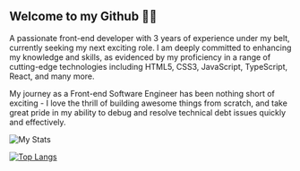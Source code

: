 ## Welcome to my Github 🤜🏼 

A passionate front-end developer with 3 years of experience under my belt, currently seeking my next exciting role. I am deeply committed to enhancing my knowledge and skills, as evidenced by my proficiency in a range of cutting-edge technologies including HTML5, CSS3, JavaScript, TypeScript, React, and many more.

My journey as a Front-end Software Engineer has been nothing short of exciting - I love the thrill of building awesome things from scratch, and take great pride in my ability to debug and resolve technical debt issues quickly and effectively.

![My Stats](https://github-readme-stats.vercel.app/api?username=avalos010&count_private=true&show_icons=true&theme=radical)

[![Top Langs](https://github-readme-stats.vercel.app/api/top-langs/?username=avalos010&langs_count=5&theme=radical)](https://github.com/avalos010/github-readme-stats)
